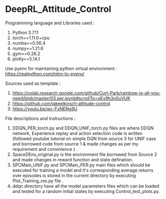 # DeepRL_Attitude_Control

Programming language and  Libraries used :
1. Python 3.7.11
2. torch==1.11.0+cpu
3. numba==0.56.4
4. numpy==1.21.6
5. gym==0.26.2
6. plotly==5.14.1

Use pyenv for maintaining python virtual environment : https://realpython.com/intro-to-pyenv/

Sources used as template :
1. https://colab.research.google.com/github/Curt-Park/rainbow-is-all-you-need/blob/master/03.per.ipynb#scrollTo=qEx9h3n0uVUK
2. https://github.com/jakeelkins/rl-attitude-control
3. https://youtu.be/wc-FxNENg9U

File descriptions and  Instructions :
1. DDQN_PER_torch.py and DDQN_UNIF_torch.py files are where DDQN network, Experience replay and action selection code is written (followed youtube tutorial on simple DQN from source 3 for UNIF case and borrowed code from source 1 & made changes as per my requirement and convinience ) .
2. SpaceDEnv_original.py is the environment file borrowed from Source 2  and made changes in reward function and state defination.
3. SPCMain_UNIF.py and SPCMain_PER.py main files which should be executed for training a model and it's corresponding average returns over episodes  is stored in the current directory by executing Plot_Training_res.py file .
4. ddqn directory have all the model parameters files which can be loaded and tested for a random initial states by executing Control_test_plots.py.

